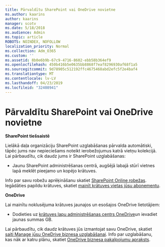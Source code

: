 ```yaml
---
title: Pārvaldītu SharePoint vai OneDrive novietne
ms.author: kaarins
author: kaarins
manager: scotv
ms.date: 5/18/2018
ms.audience: Admin
ms.topic: article
ROBOTS: NOINDEX, NOFOLLOW
localization_priority: Normal
ms.collection: Adm_O365
ms.custom: ''
ms.assetid: 8b0e6b9b-67c9-4716-8602-ebb58b364ef9
ms.openlocfilehash: 450b416b5e0635bb8868f7eaf8296930af68f1a5
ms.sourcegitcommit: 9d78905c512192ffc4675468abd2efc5f2e4baf4
ms.translationtype: MT
ms.contentlocale: lv-LV
ms.lasthandoff: 04/23/2019
ms.locfileid: "32408941"
---
```

# <a name="manage-your-sharepoint-or-onedrive-storage"></a>Pārvaldītu SharePoint vai OneDrive novietne

 **SharePoint tiešsaistē**
  
Lielākā daļa organizāciju SharePoint uzglabāšanas pārvalda automātiski, tāpēc jums nav nepieciešams noteikt ierobežojumus katrā vietņu kolekcijā. Lai pārbaudītu, cik daudz jums ir SharePoint uzglabāšanas:
  
- Jaunu SharePoint administrēšanas centrā, augšējā labajā stūrī vietnes lapā meklēt pieejamo un kopējo krātuves.
    
Info par savu robežu aprēķināšanu skatiet [SharePoint Online robežas](https://go.microsoft.com/fwlink/p/?LinkID=856113). Iegādāties papildu krātuves, skatiet [mainīt krātuves vietas jūsu abonementu](https://go.microsoft.com/fwlink/?linkid=866428).
  
 **OneDrive**
  
Lai mainītu noklusējuma krātuves jaunajos un esošajos OneDrive lietotājiem:
  
- Dodieties uz [krātuves lapu administrēšanas centrs OneDrive](https://admin.onedrive.com/?v=StorageSettings)un ievadiet jaunas summas GB.
    
Lai pārbaudītu, cik daudz krātuves jūs izmantojat savu OneDrive, skatiet [saiti Manage jūsu OneDrive biznesa uzglabāšanai](https://go.microsoft.com/fwlink/?linkid=866429). Info par uzglabāšanu, kas nāk ar katru plānu, skatiet [OneDrive biznesa pakalpojumu apraksts](https://go.microsoft.com/fwlink/p/?LinkID=826071).
  

